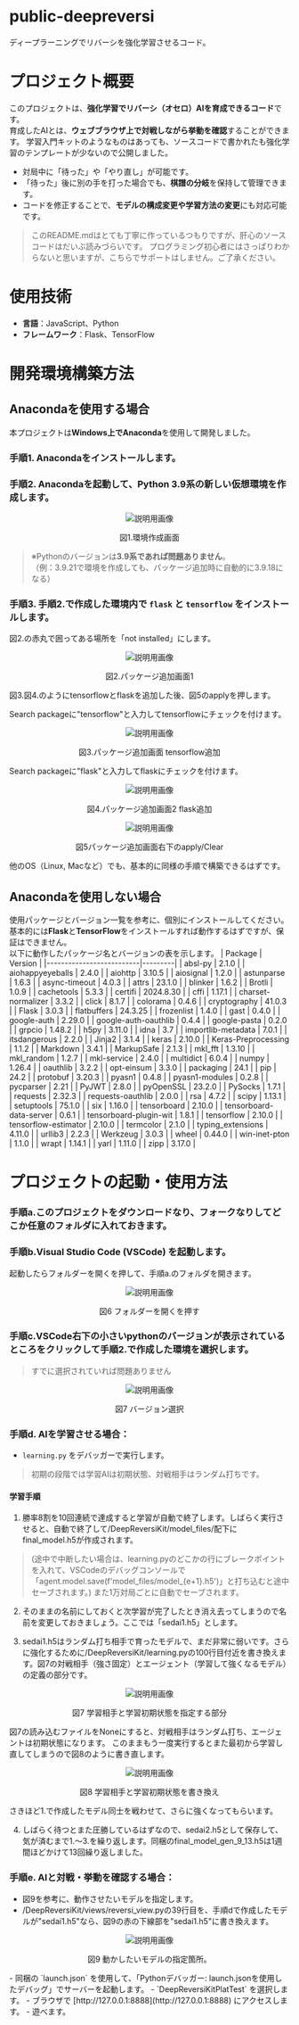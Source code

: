 # public-deepreversi
ディープラーニングでリバーシを強化学習させるコード。
# プロジェクト概要

このプロジェクトは、**強化学習でリバーシ（オセロ）AIを育成できるコード**です。  
育成したAIとは、**ウェブブラウザ上で対戦しながら挙動を確認**することができます。
学習入門キットのようなものはあっても、ソースコードで書かれたも強化学習のテンプレートが少ないので公開しました。

- 対局中に「待った」や「やり直し」が可能です。
- 「待った」後に別の手を打った場合でも、**棋譜の分岐**を保持して管理できます。
- コードを修正することで、**モデルの構成変更や学習方法の変更**にも対応可能です。
> このREADME.mdはとても丁寧に作っているつもりですが、肝心のソースコードはだいぶ読みづらいです。
> プログラミング初心者にはさっぱりわからないと思いますが、こちらでサポートはしません。ご了承ください。
# 使用技術

- **言語**：JavaScript、Python
- **フレームワーク**：Flask、TensorFlow

# 開発環境構築方法

## Anacondaを使用する場合

本プロジェクトは**Windows上でAnaconda**を使用して開発しました。

### 手順1. Anacondaをインストールします。
### 手順2. Anacondaを起動して、Python 3.9系の新しい仮想環境を作成します。
<p align="center">
 <img src="/README_images/005.png" alt="説明用画像" />
</p>
<p align="center">図1.環境作成画面</p>


> ※Pythonのバージョンは**3.9系であれば問題ありません**。  
> （例：3.9.21で環境を作成しても、パッケージ追加時に自動的に3.9.18になる）
### 手順3. 手順2.で作成した環境内で `flask` と `tensorflow` をインストールします。

図2.の赤丸で囲ってある場所を「not installed」にします。
<p align="center">
 <img src="/README_images/015.png" alt="説明用画像" />
</p>
<p align="center">図2.パッケージ追加画面1</p>

図3.図4.のようにtensorflowとflaskを追加した後、図5のapplyを押します。

Search packageに"tensorflow"と入力してtensorflowにチェックを付けます。
<p align="center">
 <img src="/README_images/025.png" alt="説明用画像" />
</p>
<p align="center">図3.パッケージ追加画面 tensorflow追加</p>

Search packageに"flask"と入力してflaskにチェックを付けます。
<p align="center">
 <img src="/README_images/035.png" alt="説明用画像" />
</p>
<p align="center">図4.パッケージ追加画面2 flask追加</p>

<p align="center">
 <img src="/README_images/045.png" alt="説明用画像" />
</p>
<p align="center">図5パッケージ追加画面右下のapply/Clear</p>

他のOS（Linux, Macなど）でも、基本的に同様の手順で構築できるはずです。

## Anacondaを使用しない場合

使用パッケージとバージョン一覧を参考に、個別にインストールしてください。  
基本的には**Flask**と**TensorFlow**をインストールすれば動作するはずですが、保証はできません。  
以下に動作したパッケージ名とバージョンの表を示します。
| Package                 | Version |
|--------------------------|---------|
| absl-py                  | 2.1.0   |
| aiohappyeyeballs         | 2.4.0   |
| aiohttp                  | 3.10.5  |
| aiosignal                | 1.2.0   |
| astunparse               | 1.6.3   |
| async-timeout            | 4.0.3   |
| attrs                    | 23.1.0  |
| blinker                  | 1.6.2   |
| Brotli                   | 1.0.9   |
| cachetools               | 5.3.3   |
| certifi                  | 2024.8.30 |
| cffi                     | 1.17.1  |
| charset-normalizer       | 3.3.2   |
| click                    | 8.1.7   |
| colorama                 | 0.4.6   |
| cryptography             | 41.0.3  |
| Flask                    | 3.0.3   |
| flatbuffers              | 24.3.25 |
| frozenlist               | 1.4.0   |
| gast                     | 0.4.0   |
| google-auth              | 2.29.0  |
| google-auth-oauthlib     | 0.4.4   |
| google-pasta             | 0.2.0   |
| grpcio                   | 1.48.2  |
| h5py                     | 3.11.0  |
| idna                     | 3.7     |
| importlib-metadata       | 7.0.1   |
| itsdangerous             | 2.2.0   |
| Jinja2                   | 3.1.4   |
| keras                    | 2.10.0  |
| Keras-Preprocessing      | 1.1.2   |
| Markdown                 | 3.4.1   |
| MarkupSafe               | 2.1.3   |
| mkl_fft                  | 1.3.10  |
| mkl_random               | 1.2.7   |
| mkl-service              | 2.4.0   |
| multidict                | 6.0.4   |
| numpy                    | 1.26.4  |
| oauthlib                 | 3.2.2   |
| opt-einsum               | 3.3.0   |
| packaging                | 24.1    |
| pip                      | 24.2    |
| protobuf                 | 3.20.3  |
| pyasn1                   | 0.4.8   |
| pyasn1-modules           | 0.2.8   |
| pycparser                | 2.21    |
| PyJWT                    | 2.8.0   |
| pyOpenSSL                | 23.2.0  |
| PySocks                  | 1.7.1   |
| requests                 | 2.32.3  |
| requests-oauthlib        | 2.0.0   |
| rsa                      | 4.7.2   |
| scipy                    | 1.13.1  |
| setuptools               | 75.1.0  |
| six                      | 1.16.0  |
| tensorboard              | 2.10.0  |
| tensorboard-data-server  | 0.6.1   |
| tensorboard-plugin-wit   | 1.8.1   |
| tensorflow               | 2.10.0  |
| tensorflow-estimator     | 2.10.0  |
| termcolor                | 2.1.0   |
| typing_extensions        | 4.11.0  |
| urllib3                  | 2.2.3   |
| Werkzeug                 | 3.0.3   |
| wheel                    | 0.44.0  |
| win-inet-pton            | 1.1.0   |
| wrapt                    | 1.14.1  |
| yarl                     | 1.11.0  |
| zipp                     | 3.17.0  |


# プロジェクトの起動・使用方法

### 手順a.このプロジェクトをダウンロードなり、フォークなりしてどこか任意のフォルダに入れておきます。
### 手順b.Visual Studio Code (VSCode) を起動します。
起動したらフォルダーを開くを押して、手順a.のフォルダを開きます。
<p align="center">
 <img src="/README_images/055.png" alt="説明用画像" />
</p>
<p align="center">図6 フォルダーを開くを押す</p>

### 手順c.VSCode右下の小さいpythonのバージョンが表示されているところをクリックして手順2.で作成した環境を選択します。
> すでに選択されていれば問題ありません
<p align="center">
 <img src="/README_images/065.png" alt="説明用画像" />
</p>
<p align="center">図7 バージョン選択</p>


### 手順d. **AIを学習させる場合**：
   - `learning.py` をデバッガーで実行します。
> 初期の段階では学習AIは初期状態、対戦相手はランダム打ちです。

#### 学習手順
1. 勝率8割を10回連続で達成すると学習が自動で終了します。しばらく実行させると、自動で終了して/DeepReversiKit/model_files/配下にfinal_model.h5が作成されます。
> (途中で中断したい場合は、learning.pyのどこかの行にブレークポイントを入れて、VSCodeのデバッグコンソールで「agent.model.save(f'model_files/model_{e+1}.h5')」と打ち込むと途中セーブされます。)
> また1万対局ごとに自動でセーブされます。

2. そのままの名前にしておくと次学習が完了したとき消え去ってしまうので名前を変更しておきましょう。ここでは「sedai1.h5」とします。

3. sedai1.h5はランダム打ち相手で育ったモデルで、まだ非常に弱いです。さらに強化するために/DeepReversiKit/learning.pyの100行目付近を書き換えます。図7の対戦相手（強さ固定）とエージェント（学習して強くなるモデル）の定義の部分です。

<p align="center">
 <img src="/README_images/075.png" alt="説明用画像" />
</p>
<p align="center">図7 学習相手と学習初期状態を指定する部分</p>

図7の読み込むファイルをNoneにすると、対戦相手はランダム打ち、エージェントは初期状態になります。
このままもう一度実行するとまた最初から学習し直してしまうので図8のように書き直します。

<p align="center">
 <img src="/README_images/080.png" alt="説明用画像" />
</p>
<p align="center">図8 学習相手と学習初期状態を書き換え</p>

さきほど1.で作成したモデル同士を戦わせて、さらに強くなってもらいます。

4. しばらく待つとまた圧勝しているはずなので、sedai2.h5として保存して、気が済むまで1.～3.を繰り返します。同梱のfinal_model_gen_9_13.h5は1週間ほどかけて13回繰り返しました。


### 手順e. **AIと対戦・挙動を確認する場合**：
   - 図9を参考に、動作させたいモデルを指定します。
   - /DeepReversiKit/views/reversi_view.pyの39行目を、手順dで作成したモデルが"sedai1.h5"なら、図9の赤の下線部を"sedai1.h5"に書き換えます。
<p align="center">
 <img src="/README_images/085.png" alt="説明用画像" />
</p>
<p align="center">図9 動かしたいモデルの指定箇所。</p>
   - 同梱の `launch.json` を使用して、「Pythonデバッガー: launch.jsonを使用したデバッグ」でサーバーを起動します。
   - `DeepReversiKitPlatTest` を選択します。
   - ブラウザで [http://127.0.0.1:8888](http://127.0.0.1:8888) にアクセスします。
   - 遊べます。
